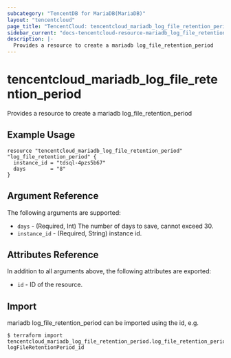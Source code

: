 ```yaml
---
subcategory: "TencentDB for MariaDB(MariaDB)"
layout: "tencentcloud"
page_title: "TencentCloud: tencentcloud_mariadb_log_file_retention_period"
sidebar_current: "docs-tencentcloud-resource-mariadb_log_file_retention_period"
description: |-
  Provides a resource to create a mariadb log_file_retention_period
---
```


# tencentcloud_mariadb_log_file_retention_period

Provides a resource to create a mariadb log_file_retention_period

## Example Usage

```hcl
resource "tencentcloud_mariadb_log_file_retention_period" "log_file_retention_period" {
  instance_id = "tdsql-4pzs5b67"
  days        = "8"
}
```

## Argument Reference

The following arguments are supported:

* `days` - (Required, Int) The number of days to save, cannot exceed 30.
* `instance_id` - (Required, String) instance id.

## Attributes Reference

In addition to all arguments above, the following attributes are exported:

* `id` - ID of the resource.



## Import

mariadb log_file_retention_period can be imported using the id, e.g.
```
$ terraform import tencentcloud_mariadb_log_file_retention_period.log_file_retention_period logFileRetentionPeriod_id
```

